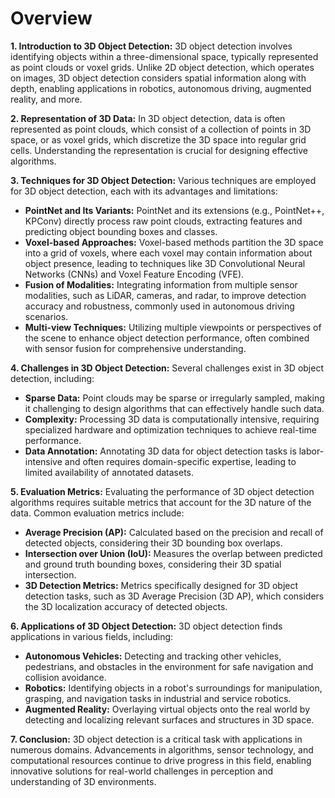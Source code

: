 # Overview

**1. Introduction to 3D Object Detection:**
3D object detection involves identifying objects within a three-dimensional space, typically represented as point clouds or voxel grids. Unlike 2D object detection, which operates on images, 3D object detection considers spatial information along with depth, enabling applications in robotics, autonomous driving, augmented reality, and more.

**2. Representation of 3D Data:**
In 3D object detection, data is often represented as point clouds, which consist of a collection of points in 3D space, or as voxel grids, which discretize the 3D space into regular grid cells. Understanding the representation is crucial for designing effective algorithms.

**3. Techniques for 3D Object Detection:**
Various techniques are employed for 3D object detection, each with its advantages and limitations:

- **PointNet and Its Variants:** PointNet and its extensions (e.g., PointNet++, KPConv) directly process raw point clouds, extracting features and predicting object bounding boxes and classes.
- **Voxel-based Approaches:** Voxel-based methods partition the 3D space into a grid of voxels, where each voxel may contain information about object presence, leading to techniques like 3D Convolutional Neural Networks (CNNs) and Voxel Feature Encoding (VFE).
- **Fusion of Modalities:** Integrating information from multiple sensor modalities, such as LiDAR, cameras, and radar, to improve detection accuracy and robustness, commonly used in autonomous driving scenarios.
- **Multi-view Techniques:** Utilizing multiple viewpoints or perspectives of the scene to enhance object detection performance, often combined with sensor fusion for comprehensive understanding.

**4. Challenges in 3D Object Detection:**
Several challenges exist in 3D object detection, including:

- **Sparse Data:** Point clouds may be sparse or irregularly sampled, making it challenging to design algorithms that can effectively handle such data.
- **Complexity:** Processing 3D data is computationally intensive, requiring specialized hardware and optimization techniques to achieve real-time performance.
- **Data Annotation:** Annotating 3D data for object detection tasks is labor-intensive and often requires domain-specific expertise, leading to limited availability of annotated datasets.

**5. Evaluation Metrics:**
Evaluating the performance of 3D object detection algorithms requires suitable metrics that account for the 3D nature of the data. Common evaluation metrics include:

- **Average Precision (AP):** Calculated based on the precision and recall of detected objects, considering their 3D bounding box overlaps.
- **Intersection over Union (IoU):** Measures the overlap between predicted and ground truth bounding boxes, considering their 3D spatial intersection.
- **3D Detection Metrics:** Metrics specifically designed for 3D object detection tasks, such as 3D Average Precision (3D AP), which considers the 3D localization accuracy of detected objects.

**6. Applications of 3D Object Detection:**
3D object detection finds applications in various fields, including:

- **Autonomous Vehicles:** Detecting and tracking other vehicles, pedestrians, and obstacles in the environment for safe navigation and collision avoidance.
- **Robotics:** Identifying objects in a robot's surroundings for manipulation, grasping, and navigation tasks in industrial and service robotics.
- **Augmented Reality:** Overlaying virtual objects onto the real world by detecting and localizing relevant surfaces and structures in 3D space.

**7. Conclusion:**
3D object detection is a critical task with applications in numerous domains. Advancements in algorithms, sensor technology, and computational resources continue to drive progress in this field, enabling innovative solutions for real-world challenges in perception and understanding of 3D environments.